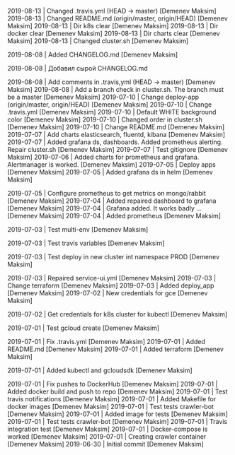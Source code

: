 2019-08-13 | Changed .travis.yml (HEAD -> master) [Demenev Maksim]
2019-08-13 | Changed README.md (origin/master, origin/HEAD) [Demenev Maksim]
2019-08-13 | Dir k8s clear [Demenev Maksim]
2019-08-13 | Dir docker clear [Demenev Maksim]
2019-08-13 | Dir charts clear [Demenev Maksim]
2019-08-13 | Changed cluster.sh [Demenev Maksim]

2019-08-08 | Added CHANGELOG.md [Demenev Maksim]

2019-08-08 | Добавил сырой CHANGELOG.md

2019-08-08 | Add comments in .travis,yml (HEAD -> master) [Demenev Maksim]
2019-08-08 | Add a branch check in cluster.sh. The branch must be a master [Demenev Maksim]
2019-07-10 | Change deploy-app (origin/master, origin/HEAD) [Demenev Maksim]
2019-07-10 | Change .travis.yml [Demenev Maksim]
2019-07-10 | Default WHITE background color [Demenev Maksim]
2019-07-10 | Changed order in cluster.sh [Demenev Maksim]
2019-07-10 | Change README.md [Demenev Maksim]
2019-07-07 | Add  charts elasticsearch, fluentd, kibana [Demenev Maksim]
2019-07-07 | Added grafana ds, dashboards. Added prometheus alerting. Repair cluster.sh [Demenev Maksim]
2019-07-07 | Test gitignore [Demenev Maksim]
2019-07-06 | Added charts for prometheus and grafana. Alertmanager is worked. [Demenev Maksim]
2019-07-05 | Deploy apps [Demenev Maksim]
2019-07-05 | Added grafana ds in helm [Demenev Maksim]

2019-07-05 | Configure prometheus to get metrics on mongo/rabbit [Demenev Maksim]
2019-07-04 | Added repaired dashboard to grafana [Demenev Maksim]
2019-07-04 | Grafana added. It works badly ... [Demenev Maksim]
2019-07-04 | Added prometheus [Demenev Maksim]

2019-07-03 | Test multi-env [Demenev Maksim]

2019-07-03 | Test travis variables [Demenev Maksim]

2019-07-03 | Test deploy in new cluster int namespace PROD [Demenev Maksim]

2019-07-03 | Repaired service-ui.yml [Demenev Maksim]
2019-07-03 | Change terraform [Demenev Maksim]
2019-07-03 | Added deploy_app [Demenev Maksim]
2019-07-02 | New credentials for gce [Demenev Maksim]

2019-07-02 | Get credentials for k8s cluster for kubectl [Demenev Maksim]

2019-07-01 | Test gcloud create [Demenev Maksim]

2019-07-01 | Fix .travis.yml [Demenev Maksim]
2019-07-01 | Added README.md [Demenev Maksim]
2019-07-01 | Added terraform [Demenev Maksim]

2019-07-01 | Added kubectl and gcloudsdk [Demenev Maksim]

2019-07-01 | Fix pushes to DockerHub [Demenev Maksim]
2019-07-01 | Added docker build and push to repo [Demenev Maksim]
2019-07-01 | Test travis notifications [Demenev Maksim]
2019-07-01 | Added Makefile for docker images [Demenev Maksim]
2019-07-01 | Test tests crawler-bot [Demenev Maksim]
2019-07-01 | Added image for tests [Demenev Maksim]
2019-07-01 | Test tests crawler-bot [Demenev Maksim]
2019-07-01 | Travis integration test [Demenev Maksim]
2019-07-01 | Docker-compose is worked [Demenev Maksim]
2019-07-01 | Creating crawler container [Demenev Maksim]
2019-06-30 | Initial commit [Demenev Maksim]

